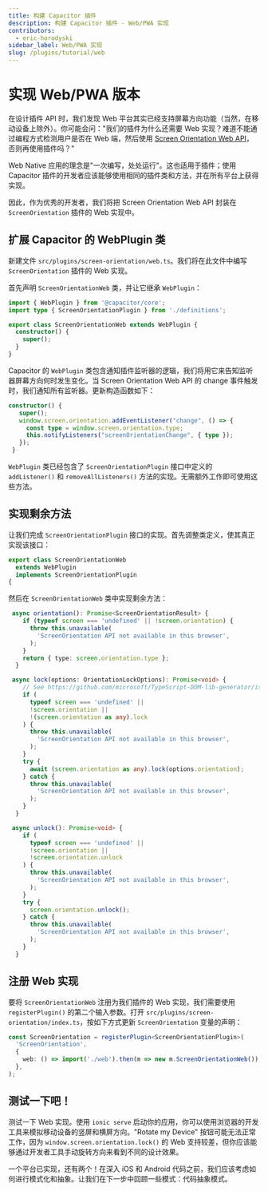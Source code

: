 ```yaml
---
title: 构建 Capacitor 插件
description: 构建 Capacitor 插件 - Web/PWA 实现
contributors:
  - eric-horodyski
sidebar_label: Web/PWA 实现
slug: /plugins/tutorial/web
---
```


# 实现 Web/PWA 版本

在设计插件 API 时，我们发现 Web 平台其实已经支持屏幕方向功能（当然，在移动设备上除外）。你可能会问："我们的插件为什么还需要 Web 实现？难道不能通过编程方式检测用户是否在 Web 端，然后使用 <a href="https://whatwebcando.today/screen-orientation.html" target="_blank">Screen Orientation Web API</a>，否则再使用插件吗？"

Web Native 应用的理念是"一次编写，处处运行"。这也适用于插件；使用 Capacitor 插件的开发者应该能够使用相同的插件类和方法，并在所有平台上获得实现。

因此，作为优秀的开发者，我们将把 Screen Orientation Web API 封装在 `ScreenOrientation` 插件的 Web 实现中。

## 扩展 Capacitor 的 WebPlugin 类

新建文件 `src/plugins/screen-orientation/web.ts`。我们将在此文件中编写 `ScreenOrientation` 插件的 Web 实现。

首先声明 `ScreenOrientationWeb` 类，并让它继承 `WebPlugin`：

```typescript
import { WebPlugin } from '@capacitor/core';
import type { ScreenOrientationPlugin } from './definitions';

export class ScreenOrientationWeb extends WebPlugin {
  constructor() {
    super();
  }
}
```

Capacitor 的 `WebPlugin` 类包含通知插件监听器的逻辑，我们将用它来告知监听器屏幕方向何时发生变化。当 Screen Orientation Web API 的 change 事件触发时，我们通知所有监听器。更新构造函数如下：

```typescript
constructor() {
   super();
   window.screen.orientation.addEventListener("change", () => {
     const type = window.screen.orientation.type;
     this.notifyListeners("screenOrientationChange", { type });
   });
 }
```

`WebPlugin` 类已经包含了 `ScreenOrientationPlugin` 接口中定义的 `addListener()` 和 `removeAllListeners()` 方法的实现。无需额外工作即可使用这些方法。

## 实现剩余方法

让我们完成 `ScreenOrientationPlugin` 接口的实现。首先调整类定义，使其真正实现该接口：

```typescript
export class ScreenOrientationWeb
  extends WebPlugin
  implements ScreenOrientationPlugin
{
```

然后在 `ScreenOrientationWeb` 类中实现剩余方法：

```typescript
 async orientation(): Promise<ScreenOrientationResult> {
    if (typeof screen === 'undefined' || !screen.orientation) {
      throw this.unavailable(
        'ScreenOrientation API not available in this browser',
      );
    }
    return { type: screen.orientation.type };
  }

 async lock(options: OrientationLockOptions): Promise<void> {
    // See https://github.com/microsoft/TypeScript-DOM-lib-generator/issues/1615
    if (
      typeof screen === 'undefined' ||
      !screen.orientation ||
      !(screen.orientation as any).lock
    ) {
      throw this.unavailable(
        'ScreenOrientation API not available in this browser',
      );
    }
    try {
      await (screen.orientation as any).lock(options.orientation);
    } catch {
      throw this.unavailable(
        'ScreenOrientation API not available in this browser',
      );
    }
  }

 async unlock(): Promise<void> {
    if (
      typeof screen === 'undefined' ||
      !screen.orientation ||
      !screen.orientation.unlock
    ) {
      throw this.unavailable(
        'ScreenOrientation API not available in this browser',
      );
    }
    try {
      screen.orientation.unlock();
    } catch {
      throw this.unavailable(
        'ScreenOrientation API not available in this browser',
      );
    }
  }
```

## 注册 Web 实现

要将 `ScreenOrientationWeb` 注册为我们插件的 Web 实现，我们需要使用 `registerPlugin()` 的第二个输入参数。打开 `src/plugins/screen-orientation/index.ts`，按如下方式更新 `ScreenOrientation` 变量的声明：

```typescript
const ScreenOrientation = registerPlugin<ScreenOrientationPlugin>(
  'ScreenOrientation',
  {
    web: () => import('./web').then(m => new m.ScreenOrientationWeb()),
  },
);
```

## 测试一下吧！

测试一下 Web 实现。使用 `ionic serve` 启动你的应用，你可以使用浏览器的开发工具来模拟移动设备的竖屏和横屏方向。"Rotate my Device" 按钮可能无法正常工作，因为 `window.screen.orientation.lock()` 的 Web 支持较差，但你应该能够通过开发者工具手动旋转方向来看到不同的设计效果。

一个平台已实现，还有两个！在深入 iOS 和 Android 代码之前，我们应该考虑如何进行模式化和抽象。让我们在下一步中回顾一些模式：代码抽象模式。